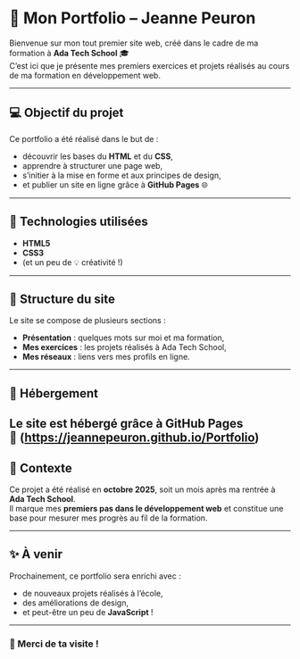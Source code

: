 # 🌸 Mon Portfolio – Jeanne Peuron

Bienvenue sur mon tout premier site web, créé dans le cadre de ma formation à **Ada Tech School** 🎓  
C’est ici que je présente mes premiers exercices et projets réalisés au cours de ma formation en développement web.

---

## 💻 Objectif du projet

Ce portfolio a été réalisé dans le but de :
- découvrir les bases du **HTML** et du **CSS**,  
- apprendre à structurer une page web,  
- s’initier à la mise en forme et aux principes de design,  
- et publier un site en ligne grâce à **GitHub Pages** 🌐

---

## 🧠 Technologies utilisées

- **HTML5**
- **CSS3**
- (et un peu de 💡 créativité !)

---

## 🧱 Structure du site

Le site se compose de plusieurs sections :
- **Présentation** : quelques mots sur moi et ma formation,
- **Mes exercices** : les projets réalisés à Ada Tech School,
- **Mes réseaux** : liens vers mes profils en ligne.

---

## 🚀 Hébergement

Le site est hébergé grâce à **GitHub Pages**  
🔗 (https://jeannepeuron.github.io/Portfolio)
---

## 📆 Contexte

Ce projet a été réalisé en **octobre 2025**, soit un mois après ma rentrée à **Ada Tech School**.  
Il marque mes **premiers pas dans le développement web** et constitue une base pour mesurer mes progrès au fil de la formation.

---

## ✨ À venir

Prochainement, ce portfolio sera enrichi avec :
- de nouveaux projets réalisés à l’école,
- des améliorations de design,
- et peut-être un peu de **JavaScript** !

---

### 👋 Merci de ta visite !

